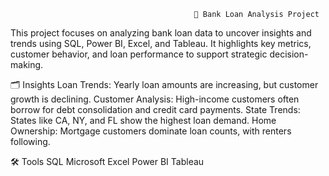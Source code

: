                                              🏦 Bank Loan Analysis Project

This project focuses on analyzing bank loan data to uncover insights and trends using SQL, Power BI, Excel, and Tableau. It highlights key metrics, customer behavior, and loan performance to support strategic decision-making.

🗂 Insights
Loan Trends: Yearly loan amounts are increasing, but customer growth is declining.
Customer Analysis: High-income customers often borrow for debt consolidation and credit card payments.
State Trends: States like CA, NY, and FL show the highest loan demand.
Home Ownership: Mortgage customers dominate loan counts, with renters following.

🛠 Tools
SQL
Microsoft Excel
Power BI
Tableau
